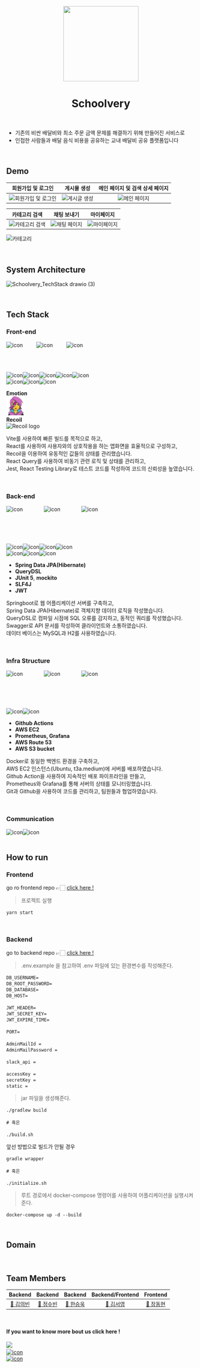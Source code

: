 <p align="middle" >
  <img src="https://user-images.githubusercontent.com/76704035/182891239-5024d4e0-49c5-48a9-9a54-6cf9e869aca9.png" width="200" height="200">
</p>

<h1 align="middle">
Schoolvery
</h1>

<br />

- 기존의 비싼 배달비와 최소 주문 금액 문제를 해결하기 위해 만들어진 서비스로
- 인접한 사람들과 배달 음식 비용을 공유하는 교내 배달비 공유 플랫폼입니다 



</br>

## Demo
|                   회원가입 및 로그인                |                   게시물 생성                  |                         메인 페이지 및 검색 상세 페이지                      |
| :----------------------------------------------------------: | :----------------------------------------------------------: | :----------------------------------------------------------: |
| <img src="https://user-images.githubusercontent.com/76704035/184582290-b1d7d37a-17e0-4d19-847e-8ee2f757d61e.gif" alt="회원가입 및 로그인" width=70%> | <img src="https://user-images.githubusercontent.com/76704035/184582333-fb63f105-0fd7-4a85-9741-27c0237a7da5.gif" alt="게시글 생성" width=70%> | <img src="https://user-images.githubusercontent.com/76704035/184582403-4dacf6a1-605c-4ab2-8d40-b737a5e446eb.gif" alt="메인 페이지" width=70%> |

|                         카테고리 검색                    |                     채팅 보내기                        |                         마이페이지                        |
| :----------------------------------------------------------: | :----------------------------------------------------------: | :----------------------------------------------------------: |
| <img src="https://user-images.githubusercontent.com/76704035/184586578-acb4e055-85ab-4961-bd4f-2876174f4f46.gif" alt="카테고리 검색" width=70%> | <img src="https://user-images.githubusercontent.com/76704035/184582449-53ccc75f-c4cc-4418-8fad-4ac716828924.gif" alt="채팅 페이지" width=70%> | <img src="https://user-images.githubusercontent.com/76704035/184582470-1e68cdd9-c19b-4734-bec5-5c1c6ce83a9b.gif" alt="마이페이지" width=70%> |




<!-- ### 회원가입 및 로그인 -->

<!-- <img src="https://user-images.githubusercontent.com/76704035/184582290-b1d7d37a-17e0-4d19-847e-8ee2f757d61e.gif" width="240" height="500"/> -->

<!-- ![회원가입](https://user-images.githubusercontent.com/76704035/184582290-b1d7d37a-17e0-4d19-847e-8ee2f757d61e.gif) -->

<!-- ### 게시물 생성  -->

<!-- <img src="https://user-images.githubusercontent.com/76704035/184582333-fb63f105-0fd7-4a85-9741-27c0237a7da5.gif" width="240" height="500"/> -->

<!-- ![게시물 생성](https://user-images.githubusercontent.com/76704035/184582333-fb63f105-0fd7-4a85-9741-27c0237a7da5.gif) -->

<!-- ### 메인 페이지  -->

<!-- <img src="https://user-images.githubusercontent.com/76704035/184582403-4dacf6a1-605c-4ab2-8d40-b737a5e446eb.gif" width="240" height="500"/> -->
<!-- ![검색](https://user-images.githubusercontent.com/76704035/184582403-4dacf6a1-605c-4ab2-8d40-b737a5e446eb.gif) -->

<!-- ### 채팅 보내기  -->

<!-- <img src="https://user-images.githubusercontent.com/76704035/184582449-53ccc75f-c4cc-4418-8fad-4ac716828924.gif" width="240" height="500"/> -->
<!-- ![채팅보내기](https://user-images.githubusercontent.com/76704035/184582449-53ccc75f-c4cc-4418-8fad-4ac716828924.gif) -->

<!-- ### 마이페이지 -->

<!-- <img src="https://user-images.githubusercontent.com/76704035/184582470-1e68cdd9-c19b-4734-bec5-5c1c6ce83a9b.gif" width="240" height="500"/> -->
<!-- ![내정보페이지](https://user-images.githubusercontent.com/76704035/184582470-1e68cdd9-c19b-4734-bec5-5c1c6ce83a9b.gif) -->

![카테고리](https://user-images.githubusercontent.com/76704035/184586578-acb4e055-85ab-4961-bd4f-2876174f4f46.gif)




<br/>

## System Architecture

![Schoolvery_TechStack drawio (3)](https://user-images.githubusercontent.com/76832303/184498895-ae076c1d-bb8d-4029-afca-10fbfb14a4be.png)


<br/>

## Tech Stack

### Front-end

<div style="display: flex; align-items: flex-start;">
  <img src="https://techstack-generator.vercel.app/react-icon.svg" alt="icon" width="80" height="80" />
  <img src="https://techstack-generator.vercel.app/ts-icon.svg" alt="icon" width="80" height="80" />
  <img src="https://techstack-generator.vercel.app/prettier-icon.svg" alt="icon" width="80" height="80" />
</div>

<div style="display: flex; align-items: flex-start;">
    <img src="https://img.shields.io/badge/Vite-B73BFE?style=for-the-badge&logo=vite&logoColor=FFD62E" alt="icon" />
    <img src="https://img.shields.io/badge/React Query-FF4154?style=for-the-badge&logo=React Query&logoColor=white" alt="icon" />
    <img src="https://img.shields.io/badge/ReactRouter-CA4245?style=for-the-badge&logo=ReactRouter&logoColor=white" alt="icon" />
    <img src="https://img.shields.io/badge/Jest-C21325?style=for-the-badge&logo=Jest&logoColor=white" alt="icon" />
    <img src="https://img.shields.io/badge/Testing Library-E33332?style=for-the-badge&logo=Testing Library&logoColor=white" alt="icon" />
</div>
<div style="display: flex; align-items: flex-start;">
    <img src="https://img.shields.io/badge/Yarn-2C8EBB?style=for-the-badge&logo=yarn&logoColor=white" alt="icon" />
    <img src="https://img.shields.io/badge/eslint-3A33D1?style=for-the-badge&logo=eslint&logoColor=white" alt="icon" />
    <img src="https://img.shields.io/badge/prettier-1A2C34?style=for-the-badge&logo=prettier&logoColor=F7BA3E" alt="icon" />

</div>

**Emotion**
<br />
<img src="https://raw.githubusercontent.com/emotion-js/emotion/main/emotion.png" alt="Emotion logo" height="50" width="50" style="max-width: 100%;"> <br />
**Recoil**
<br />
<img src="https://user-images.githubusercontent.com/54137044/184468356-2f0a1d08-2aa1-4128-984b-a8ce8244bf50.svg" alt="Recoil logo" height="50" width="50" style="max-width: 100%;">
<br />

Vite를 사용하여 빠른 빌드를 목적으로 하고, <br />
React를 사용하여 사용자와의 상호작용을 하는 앱화면을 효율적으로 구성하고, <br />
Recoil을 이용하여 유동적인 값들의 상태를 관리했습니다. <br />
React Query를 사용하여 비동기 관련 로직 및 상태를 관리하고, <br />
Jest, React Testing Library로 테스트 코드를 작성하여 코드의 신뢰성을 높였습니다.

<br />

### Back-end

<div style="display: flex; align-items: flex-start;">
  <img src="https://techstack-generator.vercel.app/mysql-icon.svg" alt="icon" width="100" height="100" />
  <img src="https://techstack-generator.vercel.app/java-icon.svg" alt="icon" width="100" height="100" />
  <img src="https://techstack-generator.vercel.app/restapi-icon.svg" alt="icon" width="100" height="100" />
</div>

<div style="display: flex; align-items: flex-start;">
  <img src="https://img.shields.io/badge/JWT-000000?style=for-the-badge&logo=JSON%20web%20tokens&logoColor=white" alt="icon" />
  <img src="https://img.shields.io/badge/Postman-FF6C37?style=for-the-badge&logo=Postman&logoColor=white" alt="icon" />
  <img src="https://img.shields.io/badge/Socket.io-010101?&style=for-the-badge&logo=Socket.io&logoColor=white" alt="icon" />
  <img src="https://img.shields.io/badge/Swagger-85EA2D?style=for-the-badge&logo=Swagger&logoColor=white" alt="icon" />
</div>

<div style="display: flex; align-items: flex-start;">
  <img src="https://img.shields.io/badge/Spring_Boot-F2F4F9?style=for-the-badge&logo=spring-boot" alt="icon" />
  <img src="https://img.shields.io/badge/Hibernate-59666C?style=for-the-badge&logo=Hibernate&logoColor=white" alt="icon" />
  <img src="https://img.shields.io/badge/Spring_Security-6DB33F?style=for-the-badge&logo=Spring-Security&logoColor=white" alt="icon" />
</div>

- **Spring Data JPA(Hibernate)**
- **QueryDSL**
- **JUnit 5**, **mockito**
- **SLF4J**
- **JWT**

Springboot로 웹 어플리케이션 서버를 구축하고, <br/>
Spring Data JPA(Hibernate)로 객체지향 데이터 로직을 작성했습니다. <br/>
QueryDSL로 컴파일 시점에 SQL 오류를 감지하고, 동적인 쿼리를 작성했습니다. <br/>
Swagger로 API 문서를 작성하여 클라이언트와 소통하였습니다. <br/>
데이터 베이스는 MySQL과 H2를 사용하였습니다. <br/>

<br />

### Infra Structure

<div style="display: flex; align-items: flex-start;">
  <img src="https://techstack-generator.vercel.app/github-icon.svg" alt="icon" width="100" height="100" />
  <img src="https://techstack-generator.vercel.app/docker-icon.svg" alt="icon" width="100" height="100" />
  <img src="https://techstack-generator.vercel.app/aws-icon.svg" alt="icon" width="100" height="100" />
</div>

<div style="display: flex; align-items: flex-start;">
  <img src="https://img.shields.io/badge/GIT-E44C30?style=for-the-badge&logo=git&logoColor=white" alt="icon" />
  <img src="https://img.shields.io/badge/GitHub-100000?style=for-the-badge&logo=github&logoColor=white" alt="icon" />
</div>

- **Github Actions**
- **AWS EC2**
- **Prometheus, Grafana**
- **AWS Route 53**
- **AWS S3 bucket**

Docker로 동일한 백엔드 환경을 구축하고, <br/>
AWS EC2 인스턴스(Ubuntu, t3a.medium)에 서버를 배포하였습니다. <br/>
Github Action을 사용하여 지속적인 배포 파이프라인을 만들고, <br/>
Prometheus와 Grafana를 통해 서버의 상태를 모니터링했습니다. <br/>
Git과 Github을 사용하여 코드를 관리하고, 팀원들과 협업하였습니다.

<br />

### Communication

<div style="display: flex; align-items: flex-start;">
  <img src="https://img.shields.io/badge/Slack-4A154B?style=for-the-badge&logo=slack&logoColor=white" alt="icon" />
  <img src="https://img.shields.io/badge/Zoom-2D8CFF?style=for-the-badge&logo=zoom&logoColor=white" alt="icon" />
</div>

<br/>

## How to run

### Frontend

go ro frontend repo 👉🏻 [click here !](https://github.com/team-e-techeer/schoolvery-fe)

> 프로젝트 실행

```shell
yarn start
```

<br />

### Backend

go to backend repo 👉🏻 [click here !](https://github.com/team-e-techeer/schoolvery-be)

> .env.example 을 참고하여 .env 파일에 있는 환경변수를 작성해준다.

```
DB_USERNAME=
DB_ROOT_PASSWORD=
DB_DATABASE=
DB_HOST=

JWT_HEADER=
JWT_SECRET_KEY=
JWT_EXPIRE_TIME=

PORT=

AdminMailId =
AdminMailPassword =

slack_api =

accessKey =
secretKey =
static =
```

> jar 파일을 생성해준다.

```shell
./gradlew build

# 혹은

./build.sh
```

앞선 방법으로 빌드가 안될 경우

```shell
gradle wrapper

# 혹은

./initialize.sh
```

> 루트 경로에서 docker-compose 명령어를 사용하여 어플리케이션을 실행시켜준다.

```shell
docker-compose up -d --build
```

<br/>

## Domain

<br/>

## Team Members

|                 Backend                 |                    Backend                     |                   Backend                    |             Backend/Frontend              |                Frontend                |
| :-------------------------------------: | :--------------------------------------------: | :------------------------------------------: | :---------------------------------------: | :------------------------------------: |
| [🦈 김의빈](https://github.com/JoeCP17) | [🐠 정수빈](https://github.com/SoobinJung1013) | [🦞 한승욱](https://github.com/SeungWookHan) | [🐋 김서영](https://github.com/ksy990628) | [🦭 장동현](https://github.com/ww8007) |

<br />

#### If you want to know more bout us click here !

<a href="https://medium.com/@judy1013/schoolvery-test-1c1a097ddf12">
  <img src="https://img.shields.io/badge/Medium-12100E?style=for-the-badge&logo=medium&logoColor=white" />
</a>
<br/>
<a href="https://team-e2.notion.site/Shoolvery-01e48be509de4343b0ed1efecd8e0cb2">
  <img src="https://img.shields.io/badge/Notion-000000?style=for-the-badge&logo=notion&logoColor=white" alt="icon" />
</a>
<br/>
<a href="https://github.com/team-e-techeer">
  <img src="https://img.shields.io/badge/GitHub-100000?style=for-the-badge&logo=github&logoColor=white" alt="icon" />
</a>
